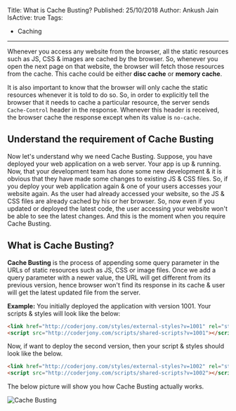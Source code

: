 Title: What is Cache Busting?
Published: 25/10/2018
Author: Ankush Jain
IsActive: true
Tags:
  - Caching
---
Whenever you access any website from the browser, all the static resources such as JS, CSS & images are cached by the browser. So, whenever you open the next page on that website, the browser will fetch those resources from the cache. This cache could be either **disc cache** or **memory cache**.

It is also important to know that the browser will only cache the static resources whenever it is told to do so. So, in order to explicitly tell the browser that it needs to cache a particular resource, the server sends `Cache-Control` header in the response. Whenever this header is received, the browser cache the response except when its value is `no-cache`. 

## Understand the requirement of Cache Busting
Now let's understand why we need Cache Busting. Suppose, you have deployed your web application on a web server. Your app is up & running. Now, that your development team has done some new development & it is obvious that they have made some changes to existing JS & CSS files. So, if you deploy your web application again & one of your users accesses your website again. As the user had already accessed your website, so the JS & CSS files are already cached by his or her browser. So, now even if you updated or deployed the latest code, the user accessing your website won't be able to see the latest changes. And this is the moment when you require Cache Busting.

## What is Cache Busting?

**Cache Busting** is the process of appending some query parameter in the URLs of static resources such as JS, CSS or image files. Once we add a query parameter with a newer value, the URL will get different from its previous version, hence browser won't find its response in its cache & user will get the latest updated file from the server. 

**Example:** You initially deployed the application with version 1001. Your scripts & styles will look like the below:

```html
<link href="http://coderjony.com/styles/external-styles?v=1001" rel="stylesheet"/>
<script src="http://coderjony.com/scripts/shared-scripts?v=1001"></script>
```

Now, if want to deploy the second version, then your script & styles should look like the below.
```html
<link href="http://coderjony.com/styles/external-styles?v=1002" rel="stylesheet"/>
<script src="http://coderjony.com/scripts/shared-scripts?v=1002"></script>
```

The below picture will show you how Cache Busting actually works.

![Cache Busting](/img/blogs/what-is-cache-busting/what-is-cache-busting.png)